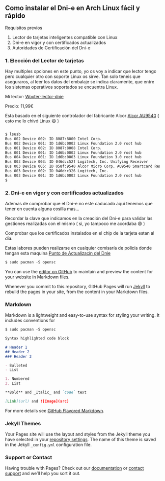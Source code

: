 ## Como instalar el Dni-e en Arch Linux fácil y rápido

Requisitos previos

1. Lector de tarjetas inteligentes compatible con Linux
2. Dni-e en vigor y con certificados actualizados
3. Autoridades de Certificación del Dni-e

### 1. Elección del Lector de tarjetas

Hay multiples opciones en este punto, yo os voy a indicar que lector tengo pero cualquier otro con soporte Linux os sirve.
Tan solo teneis que aseguraros, al leer los datos del embalaje se indica claramente, que entre los sistemas operativos soportados se encuentra Linux.

Mi lector: [Woxter-lector-dnie](http://woxter.es/esp/es/perifericos-pc-/79-woxter-lector-dni-electrnico-8435089008814.html#)

Precio: 11,99€

Esta basado en el siguiente controlador del fabricante Alcor [Alcor AU9540](http://www.alcormicro.com/en_content/c_product/product_01b.php?CategoryID=4&IndexID=4) ( esto me lo chivó Linux :smile: )

```markdown

$ lsusb
Bus 002 Device 002: ID 8087:8000 Intel Corp. 
Bus 002 Device 001: ID 1d6b:0002 Linux Foundation 2.0 root hub
Bus 001 Device 002: ID 8087:8008 Intel Corp. 
Bus 001 Device 001: ID 1d6b:0002 Linux Foundation 2.0 root hub
Bus 004 Device 001: ID 1d6b:0003 Linux Foundation 3.0 root hub
Bus 003 Device 003: ID 046d:c52f Logitech, Inc. Unifying Receiver
Bus 003 Device 005: ID 058f:9540 Alcor Micro Corp. AU9540 Smartcard Reader
Bus 003 Device 002: ID 046d:c326 Logitech, Inc. 
Bus 003 Device 001: ID 1d6b:0002 Linux Foundation 2.0 root hub
$

```

### 2. Dni-e en vigor y con certificados actualizados

Ademas de comprobar que el Dni-e no este caducado aqui tenemos que tener en cuenta alguna cosilla mas...

Recordar la clave que indicamos en la creación del Dni-e para validar las gestiones realizadas con el mismo ( si, yo tampoco me acordaba :smile: )

Comprobar que los certificados instalados en el chip de la tarjeta estan al día.

Estas labores pueden realizarse en cualquier comisaría de policía donde tengan esta maquina [Punto de Actualizacin del Dnie](https://www.dnielectronico.es/img/PAD.jpg)

```markdown
$ sudo pacman -S opensc
```



You can use the [editor on GitHub](https://github.com/iojeda/iojeda.github.io/edit/master/index.md) to maintain and preview the content for your website in Markdown files.

Whenever you commit to this repository, GitHub Pages will run [Jekyll](https://jekyllrb.com/) to rebuild the pages in your site, from the content in your Markdown files.

### Markdown

Markdown is a lightweight and easy-to-use syntax for styling your writing. It includes conventions for

```markdown
$ sudo pacman -S opensc
```

```markdown
Syntax highlighted code block

# Header 1
## Header 2
### Header 3

- Bulleted
- List

1. Numbered
2. List

**Bold** and _Italic_ and `Code` text

[Link](url) and ![Image](src)
```

For more details see [GitHub Flavored Markdown](https://guides.github.com/features/mastering-markdown/).

### Jekyll Themes

Your Pages site will use the layout and styles from the Jekyll theme you have selected in your [repository settings](https://github.com/iojeda/iojeda.github.io/settings). The name of this theme is saved in the Jekyll `_config.yml` configuration file.

### Support or Contact

Having trouble with Pages? Check out our [documentation](https://help.github.com/categories/github-pages-basics/) or [contact support](https://github.com/contact) and we’ll help you sort it out.
